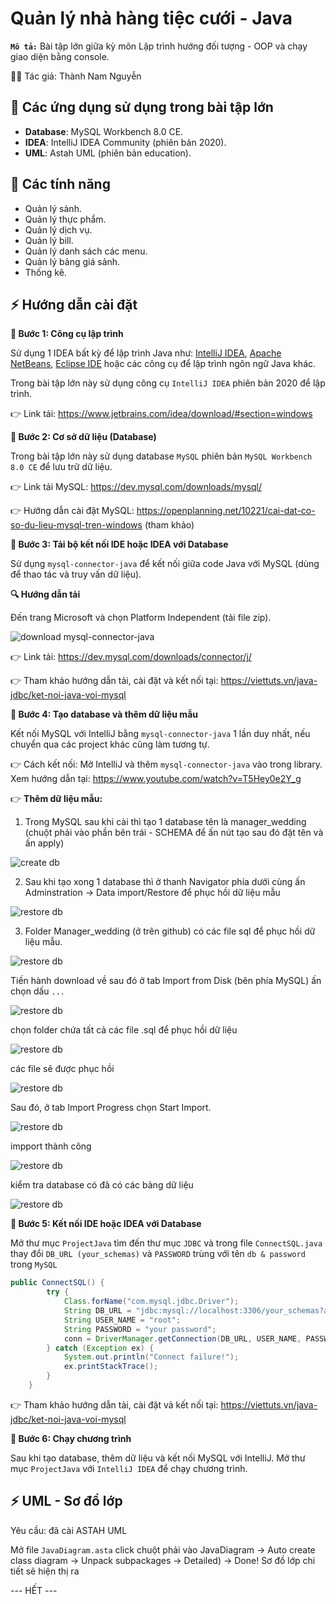# Quản lý nhà hàng tiệc cưới - Java

<b>`Mô tả:`</b> Bài tập lớn giữa kỳ môn Lập trình hướng đối tượng - OOP và chạy giao diện bằng console.

🕵️‍♀️ Tác giả: Thành Nam Nguyễn

## 📑 Các ứng dụng sử dụng trong bài tập lớn

- <b>Database</b>: MySQL Workbench 8.0 CE.
- <b>IDEA</b>: IntelliJ IDEA Community (phiên bản 2020).
- <b>UML</b>: Astah UML (phiên bản education).

## 📝 Các tính năng

- Quản lý sảnh.
- Quản lý thực phẩm.
- Quản lý dịch vụ.
- Quản lý bill.
- Quản lý danh sách các menu.
- Quản lý bảng giá sảnh.
- Thống kê.

## ⚡ Hướng dẫn cài đặt

<b>📌 Bước 1: Công cụ lập trình</b>

Sử dụng 1 IDEA bất kỳ để lập trình Java như: [IntelliJ IDEA](https://www.jetbrains.com/idea/download/#section=windows), [Apache NetBeans](https://netbeans.apache.org/download/index.html), [Eclipse IDE](https://www.eclipse.org/downloads/packages/release/kepler/sr2/eclipse-ide-java-developers) hoặc các công cụ để lập trình ngôn ngữ Java khác.

Trong bài tập lớn này sử dụng công cụ `IntelliJ IDEA` phiên bản 2020 để lập trình.

👉 Link tải: https://www.jetbrains.com/idea/download/#section=windows

<b>📌 Bước 2: Cơ sở dữ liệu (Database)</b>

Trong bài tập lớn này sử dụng database `MySQL` phiên bản `MySQL Workbench 8.0 CE` để lưu trữ dữ liệu.

👉 Link tải MySQL: https://dev.mysql.com/downloads/mysql/

👉 Hướng dẫn cài đặt MySQL: https://openplanning.net/10221/cai-dat-co-so-du-lieu-mysql-tren-windows (tham khảo)

<b>📌 Bước 3: Tải bộ kết nối IDE hoặc IDEA với Database</b>

Sử dụng `mysql-connector-java` để kết nối giữa code Java với MySQL (dùng để thao tác và truy vấn dữ liệu).

<p><b>🔍 Hướng dẫn tải</b></p>

Đến trang Microsoft và chọn Platform Independent (tải file zip).

![download mysql-connector-java](https://github.com/namnguyenthanhwork/manager_wedding/blob/main/img%20docs/download%20mysql.png?raw=true)

👉 Link tải: https://dev.mysql.com/downloads/connector/j/

👉 Tham khảo hướng dẫn tải, cài đặt và kết nối tại: https://viettuts.vn/java-jdbc/ket-noi-java-voi-mysql

<b>📌 Bước 4: Tạo database và thêm dữ liệu mẫu</b>

Kết nối MySQL với IntelliJ bằng `mysql-connector-java` 1 lần duy nhất, nếu chuyển qua các project khác cũng làm tương tự.

👉 Cách kết nối: Mở IntelliJ và thêm `mysql-connector-java` vào trong library. Xem hướng dẫn tại: https://www.youtube.com/watch?v=T5Hey0e2Y_g

👉 <b>Thêm dữ liệu mẫu:</b>

1. Trong MySQL sau khi cài thì tạo 1 database tên là manager_wedding (chuột phải vào phần bên trái - SCHEMA để ấn nút tạo sau đó đặt tên và ấn apply)

![create db](https://github.com/namnguyenthanhwork/manager_wedding/blob/main/img%20docs/create%20db.png?raw=true)

2. Sau khi tạo xong 1 database thì ở thanh Navigator phía dưới cùng ấn Adminstration -> Data import/Restore để phục hồi dữ liệu mẫu

![restore db](https://github.com/namnguyenthanhwork/manager_wedding/blob/main/img%20docs/restore%20db%201.png?raw=true)

3. Folder Manager_wedding (ở trên github) có các file sql để phục hồi dữ liệu mẫu.

![restore db](https://github.com/namnguyenthanhwork/manager_wedding/blob/main/img%20docs/db.png?raw=true)

Tiến hành download về sau đó ở tab Import from Disk (bên phía MySQL) ấn chọn dấu `...`

![restore db](https://github.com/namnguyenthanhwork/manager_wedding/blob/main/img%20docs/restore%20db%202.png?raw=true)

chọn folder chứa tất cả các file .sql để phục hồi dữ liệu

![restore db](https://github.com/namnguyenthanhwork/manager_wedding/blob/main/img%20docs/restore%20db%203.png?raw=true)

các file sẽ được phục hồi

![restore db](https://github.com/namnguyenthanhwork/manager_wedding/blob/main/img%20docs/restore%20db%204.png?raw=true)

Sau đó, ở tab Import Progress chọn Start Import.

![restore db](https://github.com/namnguyenthanhwork/manager_wedding/blob/main/img%20docs/restore%20db%205.png?raw=true)

impport thành công

![restore db](https://github.com/namnguyenthanhwork/manager_wedding/blob/main/img%20docs/restore%20db%206.png?raw=true)

kiểm tra database có đã có các bảng dữ liệu

![restore db](https://github.com/namnguyenthanhwork/manager_wedding/blob/main/img%20docs/restore%20db%207.png?raw=true)

<b>📌 Bước 5: Kết nối IDE hoặc IDEA với Database</b>

Mở thư mục `ProjectJava` tìm đến thư mục `JDBC` và trong file `ConnectSQL.java` thay đổi `DB_URL (your_schemas)` và `PASSWORD` trùng với tên `db & password` trong `MySQL`

```java
public ConnectSQL() {
		try {
			Class.forName("com.mysql.jdbc.Driver");
			String DB_URL = "jdbc:mysql://localhost:3306/your_schemas?autoReconnect=true&useSSL=false";
			String USER_NAME = "root";
			String PASSWORD = "your password";
			conn = DriverManager.getConnection(DB_URL, USER_NAME, PASSWORD);
		} catch (Exception ex) {
			System.out.println("Connect failure!");
			ex.printStackTrace();
		}
	}
```

👉 Tham khảo hướng dẫn tải, cài đặt vả kết nối tại: https://viettuts.vn/java-jdbc/ket-noi-java-voi-mysql

<b>📌 Bước 6: Chạy chương trình</b>

Sau khi tạo database, thêm dữ liệu và kết nối MySQL với IntelliJ. Mở thư mục `ProjectJava` với `IntelliJ IDEA` để chạy chương trình.

## ⚡ UML - Sơ đồ lớp

Yêu cầu: đã cài ASTAH UML

Mở file `JavaDiagram.asta` click chuột phải vào JavaDiagram -> Auto create class diagram -> Unpack subpackages -> Detailed) -> Done! Sơ đồ lớp chi tiết sẽ hiện thị ra

--- HẾT ---
